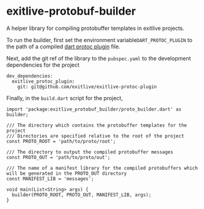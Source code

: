 # exitlive-protobuf-builder #


A helper library for compiling protobuffer templates in exitlive projects. 

To run the builder, first set the environment variable`DART_PROTOC_PLUGIN` to the path of a compiled [dart protoc plugin][0] file.

Next, add the git ref of the library to the `pubspec.yaml` to the development dependencies for the project

    dev_dependencies:
      exitlive_protoc_plugin:
        git: git@github.com/exitlive/exitlive-protoc-plugin

Finally, in the `build.dart` script for the project, 

    import 'package:exitlive_protobuf_builder/proto_builder.dart' as builder;
    
    /// The directory which contains the protobuffer templates for the project
    /// Directories are specified relative to the root of the project
    const PROTO_ROOT = 'path/to/proto/root';
    
    /// The directory to output the compiled protobuffer messages
    const PROTO_OUT = 'path/to/proto/out';
    
    /// The name of a manifest library for the compiled protobuffers which will be generated in the PROTO_OUT directory
    const MANIFEST_LIB = 'messages';
    
    void main(List<String> args) {
      builder(PROTO_ROOT, PROTO_OUT, MANIFEST_LIB, args);
    }
    
[0]: https://github.com/dart-lang/dart-protoc-plugin